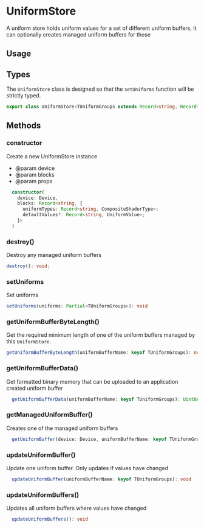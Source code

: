 # UniformStore

A uniform store holds uniform values for a set of different uniform buffers, 
It can optionally creates managed uniform buffers for those

## Usage

## Types

The `UniformStore` class is designed so that the `setUniforms` function will be strictly typed.

```typescript
export class UniformStore<TUniformGroups extends Record<string, Record<string, UniformValue>>> {
```

## Methods

### constructor

Create a new UniformStore instance
   * @param device 
   * @param blocks 
   * @param props 

```typescript
  constructor(
    device: Device, 
    blocks: Record<string, {
      uniformTypes: Record<string, CompositeShaderType>;
      defaultValues?: Record<string, UniformValue>;
    }>
  )
```

### destroy()

Destroy any managed uniform buffers

```typescript
destroy(): void;
```

### setUniforms

Set uniforms

```typescript
setUniforms(uniforms: Partial<TUniformGroups>): void
```

### getUniformBufferByteLength()

Get the required minimum length of one of the uniform buffers managed by this `UniformStore`.

```typescript
getUniformBufferByteLength(uniformBufferName: keyof TUniformGroups): number
```

### getUniformBufferData()

Get formatted binary memory that can be uploaded to an application created uniform buffer

```typescript
  getUniformBufferData(uniformBufferName: keyof TUniformGroups): Uint8Array
```

### getManagedUniformBuffer()

Creates one of the managed uniform buffers

```typescript
  getUniformBuffer(device: Device, uniformBufferName: keyof TUniformGroups): Buffer
```

### updateUniformBuffer()

Update one uniform buffer. Only updates if values have changed

```typescript
  updateUniformBuffer(uniformBufferName: keyof TUniformGroups): void
```

### updateUniformBuffers()

Updates all uniform buffers where values have changed

```typescript
  updateUniformBuffers(): void
```